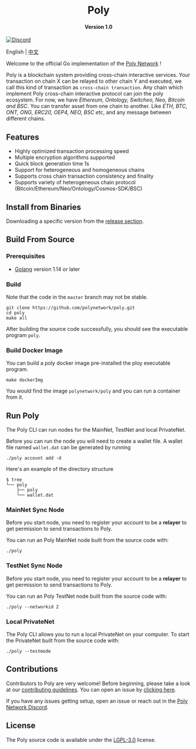 
<h1 align="center">Poly</h1>
<h4 align="center">Version 1.0 </h4>

[![Discord](https://img.shields.io/discord/714677576194457602.svg)](https://discord.gg/y6MuEnq)

English | [中文](README_CN.md)

Welcome to the official Go implementation of the [Poly Network](https://www.poly.network/) !

Poly is a blockchain system providing cross-chain interactive services. Your transaction on chain X can be relayed to other chain Y and executed, we call this kind of transaction as `cross-chain transaction`. Any chain which implement Poly cross-chain interactive protocol can join the poly ecosystem. For now, we have *Ethereum, Ontology, Switcheo, Neo, Bitcoin and BSC*. You can transfer asset from one chain to another. Like *ETH, BTC, ONT, ONG, ERC20, OEP4, NEO, BSC etc*, and any message between different chains.

## Features
- Highly optimized transaction processing speed
- Multiple encryption algorithms supported
- Quick block generation time 1s
- Support for heterogeneous and homogeneous chains
- Supports cross chain transaction consistency and finality
- Supports variety of heterogeneous chain protocol (Bitcoin/Ethereum/Neo/Ontology/Cosmos-SDK/BSC)

## Install from Binaries

Downloading a specific version from the [release section](https://github.com/polynetwork/poly/releases).

## Build From Source

### Prerequisites

- [Golang](https://golang.org/doc/install) version 1.14 or later

### Build

Note that the code in the `master` branch may not be stable.

```shell
git clone https://github.com/polynetwork/poly.git
cd poly
make all
```

After building the source code successfully, you should see the executable program `poly`.

### Build Docker Image

You can build a poly docker image pre-installed the ploy executable program.

```
make dockerImg
```

You would find the image `polynetwork/poly` and you can run a container from it.

## Run Poly

The Poly CLI can run nodes for the MainNet, TestNet and local PrivateNet.

Before you can run the node you will need to create a wallet file. A wallet file named `wallet.dat` can be generated by running

```shell
./poly account add -d
```

Here's an example of the directory structure

``` shell
$ tree
└── poly
    ├── poly
    └── wallet.dat
```

### MainNet Sync Node

Before you start node, you need to register your account to be a **relayer** to get permission to send transactions to Poly.

You can run an Poly MainNet node built from the source code with:

```shell
./poly
```

### TestNet Sync Node

Before you start node, you need to register your account to be a **relayer** to get permission to send transactions to Poly.

You can run an Poly TestNet node built from the source code with:

```shell
./poly --networkid 2
```

### Local PrivateNet

The Poly CLI allows you to run a local PrivateNet on your computer. To start the PrivateNet built from the source code with:

```
./poly --testmode  
```

## Contributions

Contributors to Poly are very welcome! Before beginning, please take a look at our [contributing guidelines](CONTRIBUTING.md). You can open an issue by [clicking here](https://github.com/polynetwork/poly/issues/new).

If you have any issues getting setup, open an issue or reach out in the [Poly Network Discord](https://discord.gg/y6MuEnq).

## License

The Poly source code is available under the [LGPL-3.0](LICENSE) license.
